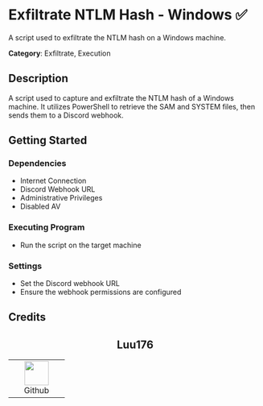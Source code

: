# Exfiltrate NTLM Hash - Windows ✅

A script used to exfiltrate the NTLM hash on a Windows machine.

**Category**: Exfiltrate, Execution

## Description

A script used to capture and exfiltrate the NTLM hash of a Windows machine. It utilizes PowerShell to retrieve the SAM and SYSTEM files, then sends them to a Discord webhook.

## Getting Started

### Dependencies

* Internet Connection
* Discord Webhook URL
* Administrative Privileges
* Disabled AV

### Executing Program

* Run the script on the target machine

### Settings

* Set the Discord webhook URL
* Ensure the webhook permissions are configured

## Credits

<h2 align="center"> Luu176 </h2>
<div align=center>
<table>
  <tr>
    <td align="center" width="96">
      <a href="https://github.com/luu176">
        <img src="https://avatars.githubusercontent.com/u/112649910?v=4?raw=true" width="48" height="48" />
      </a>
      <br>Github
    </td>
  </tr>
</table>
</div>
